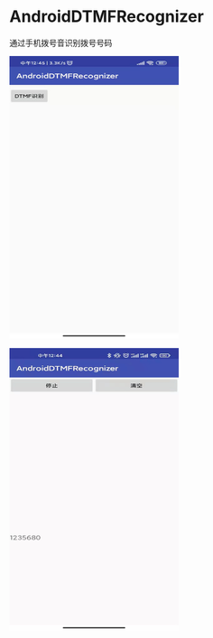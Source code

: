 # AndroidDTMFRecognizer

通过手机拨号音识别拨号号码




<img src="https://github.com/yangshj/AndroidDTMFRecognizer/blob/master/images/1.jpg" width="300" height="500" alt="图片1"/>

<img src="https://github.com/yangshj/AndroidDTMFRecognizer/blob/master/images/2.jpg" width="300" height="500" alt="图片2"/><br/>

